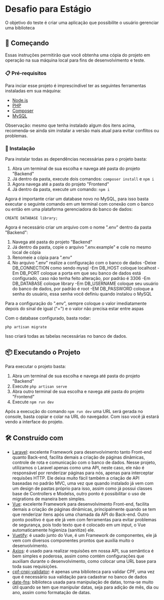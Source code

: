# Desafio para Estágio

O objetivo do teste é criar uma aplicação que possibilite o usuário gerenciar uma biblioteca

## 🚀 Começando

Essas instruções permitirão que você obtenha uma cópia do projeto em operação na sua máquina local para fins de desenvolvimento e teste.

### 📋 Pré-requisitos

Para inciar esse projeto é imprescindível ter as seguintes ferramentas instaladas em sua máquina:
- [Node.js](https://nodejs.org/en)
- [PHP](https://www.php.net/downloads.php)
- [Composer](https://getcomposer.org/download/)
- [MySQL](https://dev.mysql.com/downloads/mysql/)

Observação: mesmo que tenha instalado algum dos itens acima, recomenda-se ainda sim instalar a versão mais atual para evitar conflitos ou problemas.

### 🔧 Instalação

Para instalar todas as dependências necessárias para o projeto basta:
1. Abra um terminal de sua escolha e navega até pasta do projeto "Backend"
1. Já dentro da pasta, execute dois comandos: ``` composer install ``` e ``` npm i ```
1. Agora navega até a pasta do projeto "Frontend"
1. Já dentro da pasta, execute um comando: ``` npm i ```

Agora é importante criar um database novo no MySQL, para isso basta executar o seguinte comando em um terminal com conexão com o banco ou então em uma plataforma gerenciadora do banco de dados:

```
CREATE DATABASE library;
```

Agora é necessário criar um arquivo com o nome ".env" dentro da pasta "Backend":
1. Navega até pasta do projeto "Backend"
1. Já dentro da pasta, copie o arquivo ".env.example" e cole no mesmo local de cópia
1. Renomeie a cópia para ".env"
1. No arquivo ".env" realize a configuração com o banco de dados
  -Deixe DB_CONNECTION como sendo mysql
  -Em DB_HOST coloque localhost
  -Em DB_PORT coloque a porta em que seu banco de dados está configurado, caso não tenha feito alteração, por padrão é 3306
  -Em DB_DATABASE coloque library
  -Em DB_USERNAME coloque seu usuário do banco de dados, por padrão é root
  -EM DB_PASSWORD coloque a senha do usuário, essa senha você definiu quando instalou o MySQL

Para a configuração do ".env", sempre coloque o valor imediatamente depois do sinal de igual ("=") e o valor não precisa estar entre aspas

Com o database configurado, basta rodar:
```
php artisan migrate
```
Isso criará todas as tabelas necessárias no banco de dados.

## 📦 Executando o Projeto

Para executar o projeto basta:
1. Abra um terminal de sua escolha e navega até pasta do projeto "Backend"
1. Execute ``` php artisan serve ```
1. Abra outro terminal de sua escolha e navega até pasta do projeto "Frontend"
1. Execute ``` npm run dev ```

Após a execução do comando ``` npm run dev ``` uma URL será gerada no console, basta copiar e colar na URL do navegador. Com isso você já estará vendo a interface do projeto.

## 🛠️ Construído com
- [Laravel](https://laravel.com/): excelente Framework para desenvolvimento tanto Front-end quanto Back-end, facilita demais a criação de páginas dinâmicas, controle de rota e comunicação com o banco de dados. Nesse projeto, utilizamos o Laravel apenas como uma API, neste caso, ele não é responsável por renderizar páginas para nós, apenas para interceptar requisões HTTP. Ele deixa muito fácil também a criação de API baseadas no padrão MVC, uma vez que quando instalado já vem com um design de pastas próprio para isso, assim como já possui classes base de Controllers e Modelss, outro ponto é possibilitar o uso de migrations de maneira bem simples.
- [Vue](https://vuejs.org/): excelente Framework para desenvolvimento Front-end, facilita demais a criação de páginas dinâmicas, principalmente quando se tem que renderizar itens após uma chamada da API do Back-end. Outro ponto positivo é que ele já vem com ferramentas para evitar problemas de segurança, pois todo texto que é colocado em um input, o Vue automaticamente higieniza (sanitize) ele.
- [Vuetify](https://vuetifyjs.com/en/): é usado junto do Vue, é um Framework de componentes, ele já vem com diversos componentes prontos que auxilia muito o desenvolvimento.
- [Axios](https://axios-http.com/ptbr/docs/intro): é usado para realizar requisões em nossa API, sua semântica é bem simples e poderosa, assim como contém configurações que auxiliam durante o desenvolvimento, como colocar uma URL base para toda suas requisições.
- [cpf-cnpj-validator](https://www.npmjs.com/package/cpf-cnpj-validator?activeTab=readme): é apenas uma biblioteca para validar CPF, uma vez que é necessário sua validação para cadastrar no banco de dados
- [date-fns](https://date-fns.org/): biblioteca usada para manipulação de datas, torna-se muito útil quando se tem que manipular datas, seja para adição de mês, dia ou ano, assim como formatação de datas.
